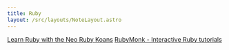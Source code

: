 ```yaml
---
title: Ruby
layout: /src/layouts/NoteLayout.astro
---
```


[Learn Ruby with the Neo Ruby Koans](http://rubykoans.com/)
[RubyMonk - Interactive Ruby tutorials](http://rubymonk.com/)